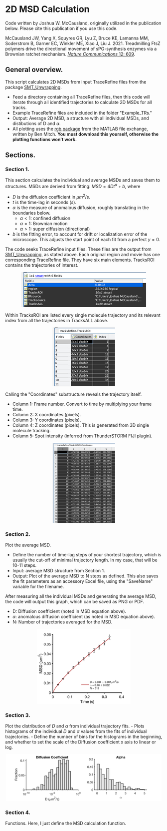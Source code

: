 # 2D MSD Calculation

Code written by Joshua W. McCausland, originally utilized in the publication below. Please cite this publication if you use this code.

McCausland JW, Yang X, Squyres GR, Lyu Z, Bruce KE, Lamanna MM, Soderstrom B, Garner EC, Winkler ME, Xiao J, Liu J. 2021. Treadmilling FtsZ polymers drive the directional movement of sPG-synthesis enzymes via a Brownian ratchet mechanism. [*Nature Communications* 12: 609](https://www.nature.com/articles/s41467-020-20873-y).

## General overview.
This script calculates 2D MSDs from input TraceRefine files from the package [SMT_Unwrapping](https://github.com/XiaoLabJHU/SMT_Unwrapping).
- Feed a directory containing all TraceRefine files, then this code will iterate through all identified trajectories to calculate 2D MSDs for all tracks.
- Example TraceRefine files are included in the folder "Example_TRs."
- Output: Average 2D MSD, a structure with all individual MSDs, and distibutions of D and $\alpha$. 
- All plotting uses the [rgb package](https://www.mathworks.com/matlabcentral/fileexchange/1805-rgb-m) from the MATLAB file exchange, written by Ben Mitch. **You must download this yourself, otherwise the plotting functions won't work.**


## Sections.

### Section 1.
This section calculates the individual and average MSDs and saves them to structures. MSDs are derived from fitting: $MSD = 4Dt^\alpha + b$, where
   - $D$ is the diffusion coefficient in $\mu m^2/s$.
   - $t$ is the time-lag in seconds ($s$).
   - $\alpha$ is the measure of anomalous diffusion, roughly translating in the boundaries below.
     - $\alpha < 1$: confined diffusion
     - $\alpha = 1$: Brownian motion
     - $\alpha > 1$: super diffusion (directional)
   - $b$ is the fitting error, to account for drift or localization error of the microscope. This adjusts the start point of each fit from a perfect $y=0$.

The code seeks TraceRefine input files. These files are the output from [SMT_Unwrapping](https://github.com/XiaoLabJHU/SMT_Unwrapping), as stated above. Each original region and movie has one corresponding TraceRefine file. They have six main elements. TracksROI contains the trajectories of interest.
<p align="center">
   <img src="example_outputs/TraceRefine_parent_structure.png" width="400">
</p>

Within TracksROI are listed every single molecule trajectory and its relevant index from all the trajectories in TracksALL above.

<p align="center">
   <img src="example_outputs/TracksROI_substructure.png" width="200">
</p>

Calling the "Coordinates" substructure reveals the trajectory itself. 
- Column 1: Frame number. Convert to time by multiplying your frame time. 
- Column 2: X coordinates (pixels). 
- Column 3: Y coordinates (pixels).
- Column 4: Z coordinates (pixels). This is generated from 3D single molecule tracking.
- Column 5: Spot intensity (inferred from ThunderSTORM FIJI plugin).

<p align="center">
   <img src="example_outputs/example_coordinates.png" width="200">
</p>

### Section 2.
Plot the average MSD. 
   - Define the number of time-lag steps of your shortest trajectory, which is usually the cut-off of minimal trajectory length. In my case, that will be 10-11 steps.
   - Input: average MSD structure from Section 1.
   - Output: Plot of the average MSD to N steps as defined. This also saves the fit parameters as an accessory Excel file, using the "SaveName" variable for the filename.

After measuring all the individual MSDs and generating the average MSD, the code will output this graph, which can be saved as PNG or PDF. 
- D: Diffusion coefficient (noted in MSD equation above).
- $\alpha$: anomalous diffusion coefficient (as noted in MSD equation above).
- N: Number of trajectories averaged for the MSD.
<p align="center">
   <img src="example_outputs/average_MSD.png" width="300">
</p>


### Section 3.
Plot the distribution of $D$ and $\alpha$ from individual trajectory fits. 
    - Plots histograms of the individual $D$ and $\alpha$ values from the fits of individual trajectories.
    - Define the number of bins for the histograms in the beginning, and whether to set the scale of the Diffusion coefficient x axis to linear or log.

<p align="center">
   <img src="example_outputs/coefficients.png" width="500">
</p>

### Section 4.
Functions. Here, I just define the MSD calculation function.
